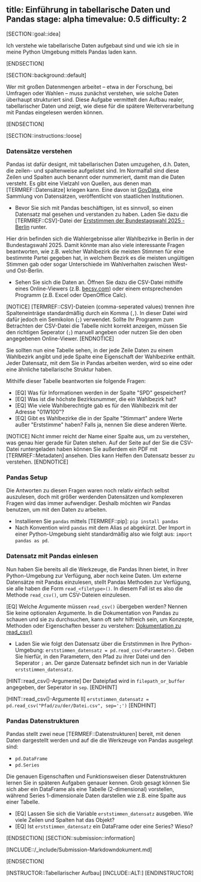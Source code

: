 title: Einführung in tabellarische Daten und Pandas
stage: alpha
timevalue: 0.5
difficulty: 2
---

[SECTION::goal::idea]

Ich verstehe wie tabellarische Daten aufgebaut sind und wie ich sie in meine Python Umgebung mittels Pandas laden kann.

[ENDSECTION]

[SECTION::background::default]

Wer mit großen Datenmengen arbeitet – etwa in der Forschung, bei Umfragen oder Wahlen – muss zunächst verstehen, wie solche Daten überhaupt strukturiert sind. Diese Aufgabe vermittelt den Aufbau realer, tabellarischer Daten und zeigt, wie diese für die spätere Weiterverarbeitung mit Pandas eingelesen werden können.

[ENDSECTION]

[SECTION::instructions::loose]

### Datensätze verstehen

Pandas ist dafür designt, mit tabellarischen Daten umzugehen, d.h. Daten, die zeilen- und spaltenweise aufgelistet sind. Im Normalfall sind diese Zeilen und Spalten auch benannt oder nummeriert, damit man die Daten versteht. 
Es gibt eine Vielzahl von Quellen, aus denen man [TERMREF::Datensätze] kriegen kann. Eine davon ist [GovData](https://govdata.de), eine Sammlung von Datensätzen, veröffentlicht von staatlichen Institutionen.

- Bevor Sie sich mit Pandas beschäftigen, ist es sinnvoll, so einen Datensatz mal gesehen und verstanden zu haben. Laden Sie dazu die [TERMREF::CSV]-Datei der [Erststimmen der Bundestagswahl 2025 - Berlin](https://www.govdata.de/suche/daten/bundestagswahl-2025-in-berlin-nach-wahlbezirken-endgultiges-ergebnis) runter.

Hier drin befinden sich die Wahlergebnisse aller Wahlbezirke in Berlin in der Bundestagswahl 2025.
Damit könnte man also viele interessante Fragen beantworten, wie z.B. welcher Wahlbezirk die meisten Stimmen für eine bestimmte Partei gegeben hat, in welchem Bezirk es die meisten ungültigen Stimmen gab oder sogar Unterschiede im Wahlverhalten zwischen West- und Ost-Berlin.

- Sehen Sie sich die Daten an. Öffnen Sie dazu die CSV-Datei mithilfe eines Online-Viewers (z.B. [becsv.com](https://www.becsv.com/csv-viewer.php)) oder einem entsprechenden Programm (z.B. Excel oder OpenOffice Calc).

[NOTICE]
[TERMREF::CSV]-Dateien (comma-seperated values) trennen ihre Spalteneinträge standardmäßig durch ein Komma (`,`). In dieser Datei wird dafür jedoch ein Semikolon (`;`) verwendet. Sollte Ihr Programm zum Betrachten der CSV-Datei die Tabelle nicht korrekt anzeigen, müssen Sie den richtigen Seperator (`;`) manuell angeben oder nutzen Sie den oben angegebenen Online-Viewer.
[ENDNOTICE]

Sie sollten nun eine Tabelle sehen, in der jede Zeile Daten zu einem Wahlbezirk angibt und jede Spalte eine Eigenschaft der Wahlbezirke enthält. Jeder Datensatz, mit dem Sie in Pandas arbeiten werden, wird so eine oder eine ähnliche tabellarische Struktur haben.

Mithilfe dieser Tabelle beantworten sie folgende Fragen:

- [EQ] Was für Informationen werden in der Spalte "SPD" gespeichert?
- [EQ] Was ist die höchste Bezirksnummer, die ein Wahlbezirk hat?
- [EQ] Wie viele Wahlberechtigte gab es für den Wahlbezirk mit der Adresse "01W100"?
- [EQ] Gibt es Wahlbezirke die in der Spalte "Stimmart" andere Werte außer "Erststimme" haben? Falls ja, nennen Sie diese anderen Werte.

[NOTICE]
Nicht immer reicht der Name einer Spalte aus, um zu verstehen, was genau hier gerade für Daten stehen. Auf der Seite auf der Sie die CSV-Datei runtergeladen haben können Sie außerdem ein PDF mit [TERMREF::Metadaten] ansehen. Dies kann Helfen den Datensatz besser zu verstehen.
[ENDNOTICE]

### Pandas Setup

Die Antworten zu diesen Fragen waren noch relativ einfach selbst auszulesen, doch mit größer werdenden Datensätzen und komplexeren Fragen wird das immer aufwendiger. Deshalb möchten wir Pandas benutzen, um mit den Daten zu arbeiten.

- Installieren Sie `pandas` mittels [TERMREF::pip]: `pip install pandas`
- Nach Konvention wird `pandas` mit dem Alias `pd` abgekürzt. Der Import in einer Python-Umgebung sieht standardmäßig also wie folgt aus: `import pandas as pd`.

### Datensatz mit Pandas einlesen

Nun haben Sie bereits all die Werkzeuge, die Pandas Ihnen bietet, in Ihrer Python-Umgebung zur Verfügung, aber noch keine Daten.
Um externe Datensätze mit Pandas einzulesen, stellt Pandas Methoden zur Verfügung, sie alle haben die Form `read_<filetype>()`. In diesem Fall ist es also die Methode `read_csv()`, um CSV-Dateien einzulesen.

[EQ] Welche Argumente müssen `read_csv()` übergeben werden? Nennen Sie keine optionalen Argumente.
In die Dokumentation von Pandas zu schauen und sie zu durchsuchen, kann oft sehr hilfreich sein, um Konzepte, Methoden oder Eigenschaften besser zu verstehen: [Dokumentation zu read_csv()](https://pandas.pydata.org/docs/dev/reference/api/pandas.read_csv.html#pandas.read_csv)

- Laden Sie wie folgt den Datensatz über die Erststimmen in Ihre Python-Umgebung: `erststimmen_datensatz = pd.read_csv(<Parameter>)`. Geben Sie hierfür, in den Parametern, den Pfad zu ihrer Datei und den Seperator `;` an.
Der ganze Datensatz befindet sich nun in der Variable `erststimmen_datensatz`.

[HINT::read_csv()-Argumente]
Der Dateipfad wird in `filepath_or_buffer` angegeben, der Seperator in `sep`.
[ENDHINT]

[HINT::read_csv()-Argumente II]
`erststimmen_datensatz = pd.read_csv("Pfad/zu/der/Datei.csv", sep=';')`
[ENDHINT]

### Pandas Datenstrukturen

Pandas stellt zwei neue [TERMREF::Datenstrukturen] bereit, mit denen Daten dargestellt werden und auf die die Werkzeuge von Pandas ausgelegt sind:

- `pd.DataFrame`
- `pd.Series`

Die genauen Eigenschaften und Funktionsweisen dieser Datenstrukturen lernen Sie in späteren Aufgaben genauer kennen. Grob gesagt können Sie sich aber ein DataFrame als eine Tabelle (2-dimensional) vorstellen, während Series 1-dimensionale Daten darstellen wie z.B. eine Spalte aus einer Tabelle.

- [EQ] Lassen Sie sich die Variable `erststimmen_datensatz` ausgeben. Wie viele Zeilen und Spalten hat das Objekt?
- [EQ] Ist `erststimmen_datensatz` ein DataFrame oder eine Series? Wieso?

[ENDSECTION]
[SECTION::submission::information]

[INCLUDE::/_include/Submission-Markdowndokument.md]

[ENDSECTION]

[INSTRUCTOR::Tabellarischer Aufbau]
[INCLUDE::ALT:]
[ENDINSTRUCTOR]